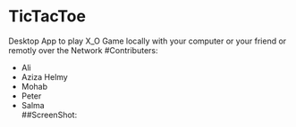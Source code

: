 # TicTacToe
 Desktop App to play X_O Game locally with your computer or your friend or remotly over the Network
#Contributers:
* Ali
* Aziza Helmy
* Mohab
* Peter 
* Salma   
##ScreenShot:
